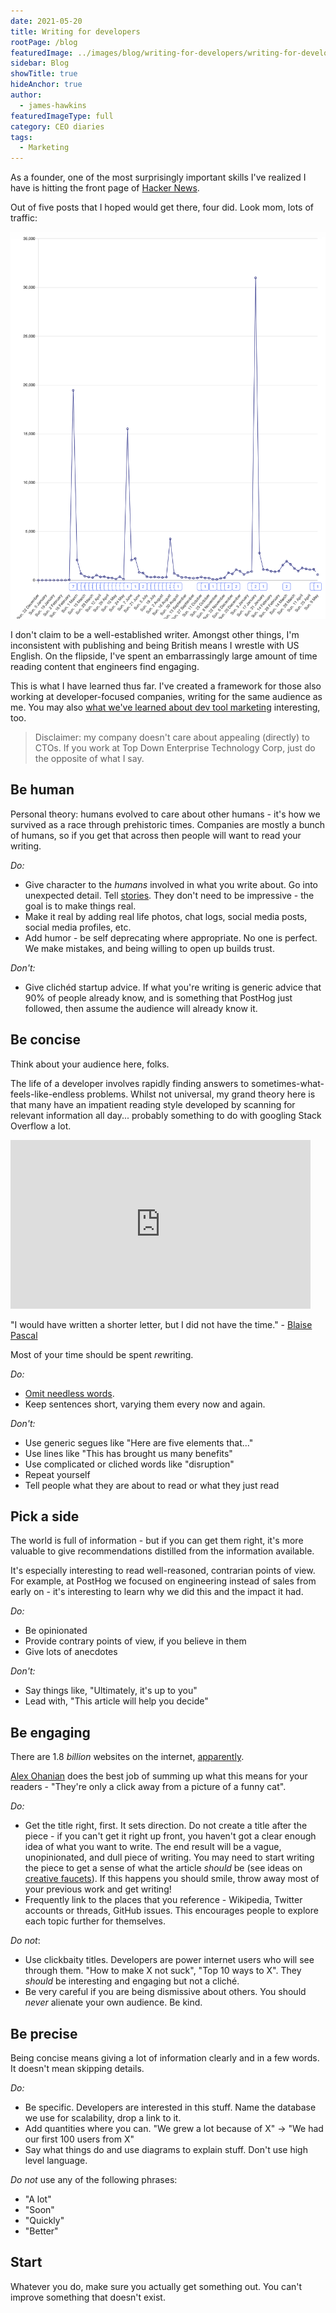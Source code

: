 ```yaml
---
date: 2021-05-20
title: Writing for developers
rootPage: /blog
featuredImage: ../images/blog/writing-for-developers/writing-for-developers.png
sidebar: Blog
showTitle: true
hideAnchor: true
author:
  - james-hawkins
featuredImageType: full
category: CEO diaries
tags:
  - Marketing
---
```


As a founder, one of the most surprisingly important skills I've realized I have is hitting the front page of [Hacker News](https://news.ycombinator.com).

Out of five posts that I hoped would get there, four did. Look mom, lots of traffic:

![Blog traffic for PostHog](../images/blog/writing-for-developers/posthog-blog-traffic.jpg)

I don't claim to be a well-established writer. Amongst other things, I'm inconsistent with publishing and being British means I wrestle with US English. On the flipside, I've spent an embarrassingly large amount of time reading content that engineers find engaging.

This is what I have learned thus far. I've created a framework for those also working at developer-focused companies, writing for the same audience as me. You may also [what we've learned about dev tool marketing](/blog/dev-marketing-for-startups) interesting, too.

> Disclaimer: my company doesn't care about appealing (directly) to CTOs. If you work at Top Down Enterprise Technology Corp, just do the opposite of what I say.

## Be human

Personal theory: humans evolved to care about other humans - it's how we survived as a race through prehistoric times. Companies are mostly a bunch of humans, so if you get that across then people will want to read your writing.

*Do:*

* Give character to the _humans_ involved in what you write about. Go into unexpected detail. Tell [stories](https://hbr.org/2014/07/how-to-tell-a-great-story). They don't need to be impressive - the goal is to make things real.
* Make it real by adding real life photos, chat logs, social media posts, social media profiles, etc. 
* Add humor - be self deprecating where appropriate. No one is perfect. We make mistakes, and being willing to open up builds trust. 

*Don't:*

* Give clichéd startup advice. If what you're writing is generic advice that 90% of people already know, and is something that PostHog just followed, then assume the audience will already know it. 

## Be concise

Think about your audience here, folks.

The life of a developer involves rapidly finding answers to sometimes-what-feels-like-endless problems. Whilst not universal, my grand theory here is that many have an impatient reading style developed by scanning for relevant information all day... probably something to do with googling Stack Overflow a lot.

<iframe src="https://giphy.com/embed/10eJOwQ9BKrF72" width="480" height="270" frameBorder="0" class="giphy-embed" allowFullScreen></iframe>

"I would have written a shorter letter, but I did not have the time." - [Blaise Pascal](https://en.wikipedia.org/wiki/Blaise_Pascal)

Most of your time should be spent *re*writing.

*Do:*

* [Omit needless words](https://en.wikipedia.org/wiki/The_Elements_of_Style). 
* Keep sentences short, varying them every now and again.

*Don't:*

* Use generic segues like "Here are five elements that..."
* Use lines like "This has brought us many benefits"
* Use complicated or cliched words like "disruption"
* Repeat yourself
* Tell people what they are about to read or what they just read

## Pick a side

The world is full of information - but if you can get them right, it's more valuable to give recommendations distilled from the information available.

It's especially interesting to read well-reasoned, contrarian points of view. For example, at PostHog we focused on engineering instead of sales from early on - it's interesting to learn why we did this and the impact it had.

*Do:*

* Be opinionated
* Provide contrary points of view, if you believe in them
* Give lots of anecdotes

*Don't:*

* Say things like, "Ultimately, it's up to you"
* Lead with, "This article will help you decide"

## Be engaging

There are 1.8 *billion* websites on the internet, [apparently](https://www.internetlivestats.com/watch/websites/).

[Alex Ohanian](https://twitter.com/alexisohanian) does the best job of summing up what this means for your readers - "They're only a click away from a picture of a funny cat".

*Do:*

* Get the title right, first. It sets direction. Do not create a title after the piece - if you can't get it right up front, you haven't got a clear enough idea of what you want to write. The end result will be a vague, unopinionated, and dull piece of writing. You may need to start writing the piece to get a sense of what the article _should_ be (see ideas on [creative faucets](https://twitter.com/Julian/status/1327765347936522240)). If this happens you should smile, throw away most of your previous work and get writing!
* Frequently link to the places that you reference - Wikipedia, Twitter accounts or threads, GitHub issues. This encourages people to explore each topic further for themselves.

*Do not*:

* Use clickbaity titles. Developers are power internet users who will see through them. "How to make X not suck", "Top 10 ways to X". They _should_ be interesting and engaging but not a cliché.
* Be very careful if you are being dismissive about others. You should _never_ alienate your own audience. Be kind.

## Be precise

Being concise means giving a lot of information clearly and in a few words. It doesn't mean skipping details.

*Do:*

* Be specific. Developers are interested in this stuff. Name the database we use for scalability, drop a link to it.
* Add quantities where you can. "We grew a lot because of X" -> "We had our first 100 users from X"
* Say what things do and use diagrams to explain stuff. Don't use high level language.

*Do not* use any of the following phrases:

* "A lot"
* "Soon"
* "Quickly"
* "Better"

## Start

Whatever you do, make sure you actually get something out. You can't improve something that doesn't exist.
